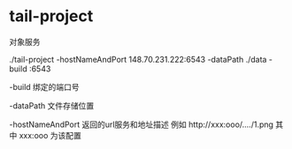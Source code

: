 # tail-project
对象服务


 ./tail-project -hostNameAndPort 148.70.231.222:6543 -dataPath ./data -build :6543
 
 
 
 -build 绑定的端口号
 
 -dataPath 文件存储位置
 
 -hostNameAndPort 返回的url服务和地址描述 例如 http://xxx:ooo/..../1.png 其中 xxx:ooo 为该配置
